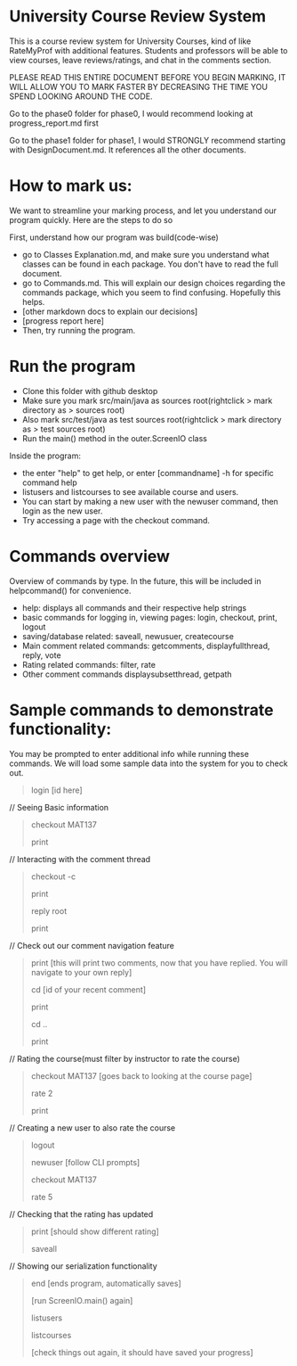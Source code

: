 # University Course Review System

This is a course review system for University Courses, kind of like RateMyProf with additional features.
Students and professors will be able to view courses, leave reviews/ratings, and chat in the comments section.

PLEASE READ THIS ENTIRE DOCUMENT BEFORE YOU BEGIN MARKING, IT WILL ALLOW YOU TO MARK FASTER BY DECREASING THE TIME YOU SPEND LOOKING AROUND THE CODE.

Go to the phase0 folder for phase0, I would recommend looking at progress_report.md first

Go to the phase1 folder for phase1, I would STRONGLY recommend starting with DesignDocument.md. It references all the
other documents.

# How to mark us:
We want to streamline your marking process, and let you understand our program quickly. Here are the steps to do so

First, understand how our program was build(code-wise)
- go to Classes Explanation.md, and make sure you understand what classes can be found in each package. You don't have to read the full document.
- go to Commands.md. This will explain our design choices regarding the commands package, which you seem to find confusing. Hopefully this helps.
- [other markdown docs to explain our decisions]
- [progress report here]
- Then, try running the program.

# Run the program

- Clone this folder with github desktop
- Make sure you mark src/main/java as sources root(rightclick > mark directory as > sources root)
- Also mark src/test/java as test sources root(rightclick > mark directory as > test sources root)
- Run the main() method in the outer.ScreenIO class

Inside the program:
- the enter "help" to get help, or enter [commandname] -h for specific command help
- listusers and listcourses to see available course and users.
- You can start by making a new user with the newuser command, then login as the new user.
- Try accessing a page with the checkout command.

# Commands overview

Overview of commands by type. In the future, this will be included in helpcommand() for convenience.

- help: displays all commands and their respective help strings
- basic commands for logging in, viewing pages: login, checkout, print, logout
- saving/database related: saveall, newusuer, createcourse
- Main comment related commands: getcomments, displayfullthread, reply, vote
- Rating related commands: filter, rate
- Other comment commands displaysubsetthread, getpath

# Sample commands to demonstrate functionality:
You may be prompted to enter additional info while running these commands. We will load some sample data into the system for you to check out.

> login [id here]

// Seeing Basic information

> checkout MAT137
> 
> print

// Interacting with the comment thread

> checkout -c
> 
> print
> 
> reply root
> 
> print

// Check out our comment navigation feature

> print [this will print two comments, now that you have replied. You will navigate to your own reply]
> 
> cd [id of your recent comment]
> 
> print
> 
> cd ..
> 
> print

// Rating the course(must filter by instructor to rate the course)

> checkout MAT137 [goes back to looking at the course page]
>
> rate 2
> 
> print

// Creating a new user to also rate the course

> logout
> 
> newuser [follow CLI prompts]
> 
> checkout MAT137
> 
> rate 5

// Checking that the rating has updated

> print [should show different rating]
> 
> saveall

// Showing our serialization functionality

> end [ends program, automatically saves]
> 
> [run ScreenIO.main() again]
> 
> listusers
> 
> listcourses
> 
> [check things out again, it should have saved your progress]

